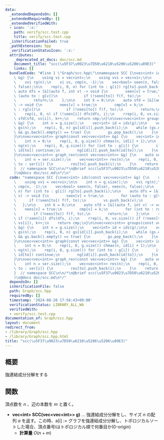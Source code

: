 ```yaml
---
data:
  _extendedDependsOn: []
  _extendedRequiredBy: []
  _extendedVerifiedWith:
  - icon: ':x:'
    path: verify/scc.test.cpp
    title: verify/scc.test.cpp
  _isVerificationFailed: true
  _pathExtension: hpp
  _verificationStatusIcon: ':x:'
  attributes:
    _deprecated_at_docs: doc/scc.md
    document_title: "scc(\u5F37\u9023\u7D50\u6210\u5206\u5206\u89E3)"
    links: []
  bundledCode: "#line 1 \"Graph/scc.hpp\"\nnamespace SCC {\nvec<int> ids(const vec<vec<int>>\
    \ &g) {\n    using vi = vec<int>;\n    using vvi = vec<vi>;\n\n    int n = g.size();\n\
    \    vvi rg(n);\n    vi vs, cmp(n, -1);\n    vec<bool> seen(n, false), nees(n,\
    \ false);\n\n    rep(i, 0, n) for (int to : g[i]) rg[to].push_back(i);\n\n   \
    \ auto dfs = [&](auto f, int v) -> void {\n        seen[v] = true;\n        for\
    \ (auto to : g[v])\n            if (!seen[to]) f(f, to);\n        vs.push_back(v);\n\
    \        return;\n    };\n\n    int k = 0;\n\n    auto sfd = [&](auto f, int v)\
    \ -> void {\n        nees[v] = true;\n        cmp[v] = k;\n        for (int to\
    \ : rg[v])\n            if (!nees[to]) f(f, to);\n        return;\n    };\n\n\
    \    rep(i, 0, n) if (!seen[i]) dfs(dfs, i);\n    rrep(i, 0, vs.size()) if (!nees[vs[i]])\
    \ sfd(sfd, vs[i]), k++;\n    return cmp;\n}\n\nvec<vec<int>> groups(const vec<vec<int>>\
    \ &g) {\n    int n = g.size();\n    vec<int> id = ids(g);\n\n    vec<vec<int>>\
    \ gs(n);\n    rep(i, 0, n) gs[id[i]].push_back(i);\n    while (gs.empty() == false\
    \ && gs.back().empty() == true) {\n        gs.pop_back();\n    }\n    return gs;\n\
    }\n\nvec<vec<int>> graph(const vec<vec<int>> &g) {\n    vec<int> id = ids(g);\n\
    \    int n = 0;\n    rep(i, 0, g.size()) chmax(n, id[i] + 1);\n\n    vec<vec<int>>\
    \ ng(n);\n    rep(i, 0, g.size()) for (int to : g[i]) {\n        if (id[i] ==\
    \ id[to]) continue;\n        ng[id[i]].push_back(id[to]);\n    }\n    return ng;\n\
    }\n\nvec<vec<int>> graph_rev(const vec<vec<int>> &g) {\n    auto ser = graph(g);\n\
    \    int n = ser.size();\n    vec<vec<int>> res(n);\n    rep(i, 0, n) for(int\
    \ to : ser[i]) {\n        res[to].push_back(i);\n    }\n    return res;\n}\n\n\
    }  // namespace SCC\n\n/*\n@brief scc(\u5F37\u9023\u7D50\u6210\u5206\u5206\u89E3\
    )\n@docs doc/scc.md\n*/\n"
  code: "namespace SCC {\nvec<int> ids(const vec<vec<int>> &g) {\n    using vi = vec<int>;\n\
    \    using vvi = vec<vi>;\n\n    int n = g.size();\n    vvi rg(n);\n    vi vs,\
    \ cmp(n, -1);\n    vec<bool> seen(n, false), nees(n, false);\n\n    rep(i, 0,\
    \ n) for (int to : g[i]) rg[to].push_back(i);\n\n    auto dfs = [&](auto f, int\
    \ v) -> void {\n        seen[v] = true;\n        for (auto to : g[v])\n      \
    \      if (!seen[to]) f(f, to);\n        vs.push_back(v);\n        return;\n \
    \   };\n\n    int k = 0;\n\n    auto sfd = [&](auto f, int v) -> void {\n    \
    \    nees[v] = true;\n        cmp[v] = k;\n        for (int to : rg[v])\n    \
    \        if (!nees[to]) f(f, to);\n        return;\n    };\n\n    rep(i, 0, n)\
    \ if (!seen[i]) dfs(dfs, i);\n    rrep(i, 0, vs.size()) if (!nees[vs[i]]) sfd(sfd,\
    \ vs[i]), k++;\n    return cmp;\n}\n\nvec<vec<int>> groups(const vec<vec<int>>\
    \ &g) {\n    int n = g.size();\n    vec<int> id = ids(g);\n\n    vec<vec<int>>\
    \ gs(n);\n    rep(i, 0, n) gs[id[i]].push_back(i);\n    while (gs.empty() == false\
    \ && gs.back().empty() == true) {\n        gs.pop_back();\n    }\n    return gs;\n\
    }\n\nvec<vec<int>> graph(const vec<vec<int>> &g) {\n    vec<int> id = ids(g);\n\
    \    int n = 0;\n    rep(i, 0, g.size()) chmax(n, id[i] + 1);\n\n    vec<vec<int>>\
    \ ng(n);\n    rep(i, 0, g.size()) for (int to : g[i]) {\n        if (id[i] ==\
    \ id[to]) continue;\n        ng[id[i]].push_back(id[to]);\n    }\n    return ng;\n\
    }\n\nvec<vec<int>> graph_rev(const vec<vec<int>> &g) {\n    auto ser = graph(g);\n\
    \    int n = ser.size();\n    vec<vec<int>> res(n);\n    rep(i, 0, n) for(int\
    \ to : ser[i]) {\n        res[to].push_back(i);\n    }\n    return res;\n}\n\n\
    }  // namespace SCC\n\n/*\n@brief scc(\u5F37\u9023\u7D50\u6210\u5206\u5206\u89E3\
    )\n@docs doc/scc.md\n*/"
  dependsOn: []
  isVerificationFile: false
  path: Graph/scc.hpp
  requiredBy: []
  timestamp: '2024-08-20 17:56:43+09:00'
  verificationStatus: LIBRARY_ALL_WA
  verifiedWith:
  - verify/scc.test.cpp
documentation_of: Graph/scc.hpp
layout: document
redirect_from:
- /library/Graph/scc.hpp
- /library/Graph/scc.hpp.html
title: "scc(\u5F37\u9023\u7D50\u6210\u5206\u5206\u89E3)"
---
```

## 概要
強連結成分分解をする

## 関数
頂点数を $n$ 、辺の本数を $m$ と置く。
- **vec\<int\> SCC(vec\<vec\<int\>\> g)** ... 強連結成分分解をし、サイズ $n$ の配列 $a$ を返す。この時、a[i] := グラフを強連結成分分解し、トポロジカルソートした場合、頂点番号iはトポロジカル順で何番目か(0-origin)
    - **計算量** $O(n + m)$

    
